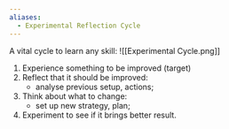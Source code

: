 ```yaml
---
aliases:
  - Experimental Reflection Cycle
---
```

A vital cycle to learn any skill:
![[Experimental Cycle.png]]

1. Experience something to be improved (target)
2. Reflect that it should be improved:
	- analyse previous setup, actions;
3. Think about what to change:
	- set up new strategy, plan;
4. Experiment to see if it brings better result.

